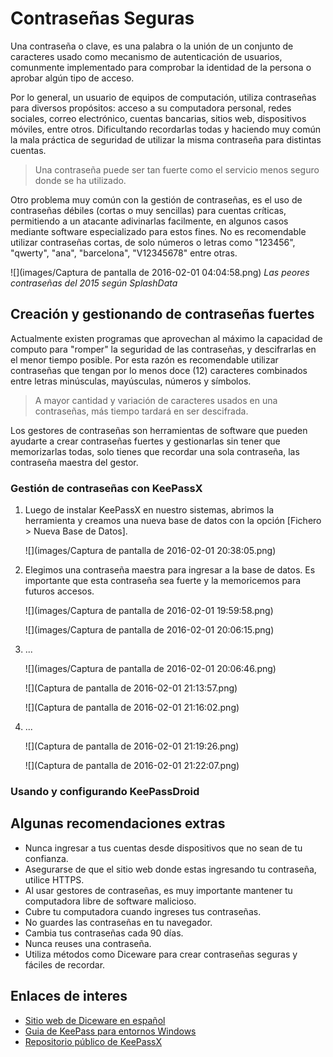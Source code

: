 # Contraseñas Seguras

Una contraseña o clave, es una palabra o la unión de un conjunto de caracteres usado como mecanismo de autenticación de usuarios, comunmente implementado para comprobar la identidad de la persona o aprobar algún tipo de acceso.

Por lo general, un usuario de equipos de computación, utiliza contraseñas para diversos propósitos: acceso a su computadora personal, redes sociales, correo electrónico, cuentas bancarias, sitios web, dispositivos móviles, entre otros. Dificultando recordarlas todas y haciendo muy común la mala práctica de seguridad de utilizar la misma contraseña para distintas cuentas.

> Una contraseña puede ser tan fuerte como el servicio menos seguro donde se ha utilizado.

Otro problema muy común con la gestión de contraseñas, es el uso de contraseñas débiles (cortas o muy sencillas) para cuentas críticas, permitiendo a un atacante adivinarlas facilmente, en algunos casos mediante software especializado para estos fines. No es recomendable utilizar contraseñas cortas, de solo números o letras como "123456", "qwerty", "ana", "barcelona", "V12345678" entre otras.

![](images/Captura de pantalla de 2016-02-01 04:04:58.png)
*Las peores contraseñas del 2015 según SplashData*

## Creación y gestionando de contraseñas fuertes

Actualmente existen programas que aprovechan al máximo la capacidad de computo para "romper" la seguridad de las contraseñas, y descifrarlas en el menor tiempo posible. Por esta razón es recomendable utilizar contraseñas que tengan por lo menos doce (12) caracteres combinados entre letras minúsculas, mayúsculas, números y símbolos.

> A mayor cantidad y variación de caracteres usados en una contraseñas, más tiempo tardará en ser descifrada. 

Los gestores de contraseñas son herramientas de software que pueden ayudarte a crear contraseñas fuertes y gestionarlas sin tener que memorizarlas todas, solo tienes que recordar una sola contraseña, las contraseña maestra del gestor.

### Gestión de contraseñas con KeePassX
1. Luego de instalar KeePassX en nuestro sistemas, abrimos la herramienta y creamos una nueva base de datos con la opción [Fichero > Nueva Base de Datos].

    ![](images/Captura de pantalla de 2016-02-01 20:38:05.png)

2. Elegimos una contraseña maestra para ingresar a la base de datos. Es importante que esta contraseña sea fuerte y la memoricemos para futuros accesos.

    ![](images/Captura de pantalla de 2016-02-01 19:59:58.png)
    
    ![](images/Captura de pantalla de 2016-02-01 20:06:15.png)
    
3. ...

    ![](images/Captura de pantalla de 2016-02-01 20:06:46.png)
    
    ![](Captura de pantalla de 2016-02-01 21:13:57.png)
    
    ![](Captura de pantalla de 2016-02-01 21:16:02.png)

4. ...

    ![](Captura de pantalla de 2016-02-01 21:19:26.png)
    
    ![](Captura de pantalla de 2016-02-01 21:22:07.png)

### Usando y configurando KeePassDroid



## Algunas recomendaciones extras

* Nunca ingresar a tus cuentas desde dispositivos que no sean de tu confianza.
* Asegurarse de que el sitio web donde estas ingresando tu contraseña, utilice HTTPS.
* Al usar gestores de contraseñas, es muy importante mantener tu computadora libre de software malicioso.
* Cubre tu computadora cuando ingreses tus contraseñas.
* No guardes las contraseñas en tu navegador.
* Cambia tus contraseñas cada 90 días.
* Nunca reuses una contraseña.
* Utiliza métodos como Diceware para crear contraseñas seguras y fáciles de recordar.

## Enlaces de interes

* [Sitio web de Diceware en español](http://world.std.com/~reinhold/diceware_en_espanolA.htm)
* [Guia de KeePass para entornos Windows](https://info.securityinabox.org/es/keepass_instalar)
* [Repositorio público de KeePassX](https://github.com/keepassx/keepassx)